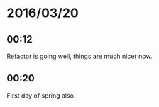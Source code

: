 # 2016/03/20

## 00:12

Refactor is going well, things are much nicer now.

## 00:20

First day of spring also.

